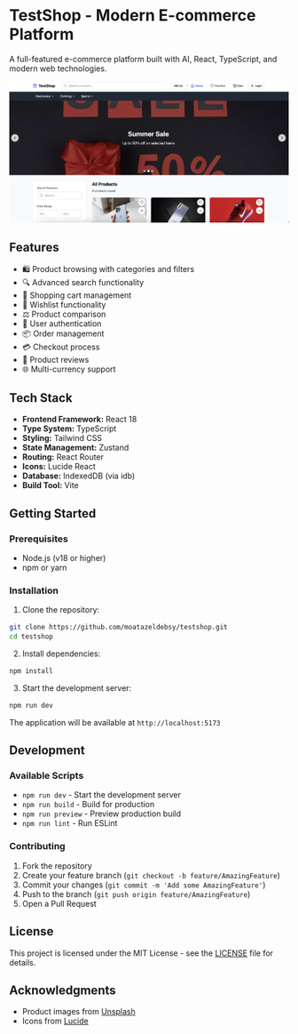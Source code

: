 # TestShop - Modern E-commerce Platform

A full-featured e-commerce platform built with AI, React, TypeScript, and modern web technologies.

![TestShop Screenshot](images/homepage.png)

## Features

- 🛍️ Product browsing with categories and filters
- 🔍 Advanced search functionality
- 🛒 Shopping cart management
- 💖 Wishlist functionality
- ⚖️ Product comparison
- 👤 User authentication
- 📦 Order management
- 💳 Checkout process
- 💬 Product reviews
- 🌐 Multi-currency support

## Tech Stack

- **Frontend Framework:** React 18
- **Type System:** TypeScript
- **Styling:** Tailwind CSS
- **State Management:** Zustand
- **Routing:** React Router
- **Icons:** Lucide React
- **Database:** IndexedDB (via idb)
- **Build Tool:** Vite

## Getting Started

### Prerequisites

- Node.js (v18 or higher)
- npm or yarn

### Installation

1. Clone the repository:
```bash
git clone https://github.com/moatazeldebsy/testshop.git
cd testshop
```

2. Install dependencies:
```bash
npm install
```

3. Start the development server:
```bash
npm run dev
```

The application will be available at `http://localhost:5173`


## Development

### Available Scripts

- `npm run dev` - Start the development server
- `npm run build` - Build for production
- `npm run preview` - Preview production build
- `npm run lint` - Run ESLint

### Contributing

1. Fork the repository
2. Create your feature branch (`git checkout -b feature/AmazingFeature`)
3. Commit your changes (`git commit -m 'Add some AmazingFeature'`)
4. Push to the branch (`git push origin feature/AmazingFeature`)
5. Open a Pull Request

## License

This project is licensed under the MIT License - see the [LICENSE](LICENSE) file for details.

## Acknowledgments

- Product images from [Unsplash](https://unsplash.com)
- Icons from [Lucide](https://lucide.dev)
